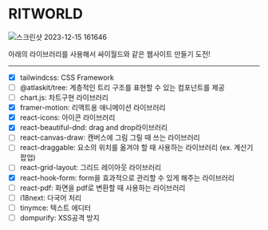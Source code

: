 # RITWORLD
![스크린샷 2023-12-15 161646](https://github.com/saiani1/rit-world/assets/68591616/f2462891-6ba8-4766-b5d7-f9e5b23eced2)

아래의 라이브러리를 사용해서 싸이월드와 같은 웹사이트 만들기 도전!

<hr>

- [x] tailwindcss: CSS Framework
- [ ] @atlaskit/tree: 계층적인 트리 구조를 표현할 수 있는 컴포넌트를 제공
- [ ] chart.js: 차트구현 라이브러리
- [x] framer-motion: 리액트용 애니메이션 라이브러리
- [x] react-icons: 아이콘 라이브러리
- [x] react-beautiful-dnd: drag and drop라이브러리
- [ ] react-canvas-draw: 캔버스에 그림 그릴 때 쓰는 라이브러리
- [ ] react-draggable: 요소의 위치를 옮겨야 할 때 사용하는 라이브러리 (ex. 계산기 팝업)
- [ ] react-grid-layout: 그리드 레이아웃 라이브러리
- [x] react-hook-form: form을 효과적으로 관리할 수 있게 해주는 라이브러리
- [ ] react-pdf: 화면을 pdf로 변환할 때 사용하는 라이브러리
- [ ] i18next: 다국어 처리
- [ ] tinymce: 텍스트 에디터
- [ ] dompurify: XSS공격 방지
